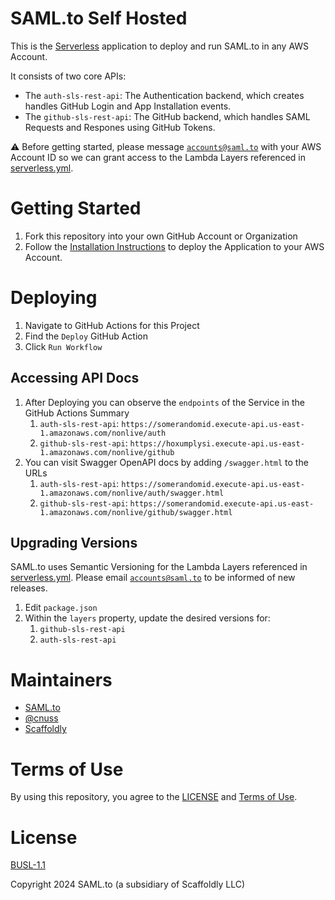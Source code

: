 # SAML.to Self Hosted

This is the [Serverless](https://serverless.com) application to deploy and run SAML.to in any AWS Account.

It consists of two core APIs:

- The `auth-sls-rest-api`: The Authentication backend, which creates handles GitHub Login and App Installation events.
- The `github-sls-rest-api`: The GitHub backend, which handles SAML Requests and Respones using GitHub Tokens.

⚠️ Before getting started, please message [`accounts@saml.to`](mailto:accounts@saml.to) with your AWS Account ID so we can grant access to the Lambda Layers referenced in [serverless.yml](./serverless.yml).

# Getting Started

1. Fork this repository into your own GitHub Account or Organization
1. Follow the [Installation Instructions](./INSTALLATION.md) to deploy the Application to your AWS Account.

# Deploying

1. Navigate to GitHub Actions for this Project
1. Find the `Deploy` GitHub Action
1. Click `Run Workflow`

## Accessing API Docs

1. After Deploying you can observe the `endpoints` of the Service in the GitHub Actions Summary
   1. `auth-sls-rest-api`: `https://somerandomid.execute-api.us-east-1.amazonaws.com/nonlive/auth`
   1. `github-sls-rest-api`: `https://hoxumplysi.execute-api.us-east-1.amazonaws.com/nonlive/github`
1. You can visit Swagger OpenAPI docs by adding `/swagger.html` to the URLs
   1. `auth-sls-rest-api`: `https://somerandomid.execute-api.us-east-1.amazonaws.com/nonlive/auth/swagger.html`
   1. `github-sls-rest-api`: `https://somerandomid.execute-api.us-east-1.amazonaws.com/nonlive/github/swagger.html`

## Upgrading Versions

SAML.to uses Semantic Versioning for the Lambda Layers referenced in [serverless.yml](./serverless.yml). Please email [`accounts@saml.to`](mailto:accounts@saml.to) to be informed of new releases.

1. Edit `package.json`
1. Within the `layers` property, update the desired versions for:
   1. `github-sls-rest-api`
   1. `auth-sls-rest-api`

# Maintainers

- [SAML.to](https://saml.to)
- [@cnuss](https://github.com/cnuss)
- [Scaffoldly](https://github.com/scaffoldly)

# Terms of Use

By using this repository, you agree to the [LICENSE](./LICENSE) and [Terms of Use](https://saml.to/terms).

# License

[BUSL-1.1](./LICENSE)

Copyright 2024 SAML.to (a subsidiary of Scaffoldly LLC)
